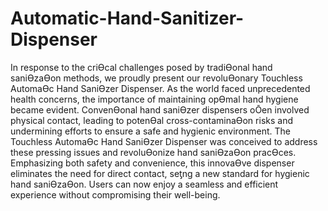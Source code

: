 # Automatic-Hand-Sanitizer-Dispenser

In response to the criƟcal challenges posed by tradiƟonal hand saniƟzaƟon methods, we proudly present 
our revoluƟonary Touchless AutomaƟc Hand SaniƟzer Dispenser. As the world faced unprecedented health 
concerns, the importance of maintaining opƟmal hand hygiene became evident. ConvenƟonal hand 
saniƟzer dispensers oŌen involved physical contact, leading to potenƟal cross-contaminaƟon risks and 
undermining efforts to ensure a safe and hygienic environment. 
The Touchless AutomaƟc Hand SaniƟzer Dispenser was conceived to address these pressing issues and 
revoluƟonize hand saniƟzaƟon pracƟces. Emphasizing both safety and convenience, this innovaƟve 
dispenser eliminates the need for direct contact, seƫng a new standard for hygienic hand saniƟzaƟon. 
Users can now enjoy a seamless and efficient experience without compromising their well-being. 
